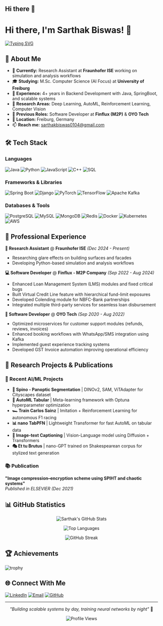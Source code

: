 ## Hi there 👋

<!--
**biswassarthak09/biswassarthak09** is a ✨ _special_ ✨ repository because its `README.md` (this file) appears on your GitHub profile.

Here are some ideas to get you started:

- 🔭 I’m currently working on ...
- 🌱 I’m currently learning ...
- 👯 I’m looking to collaborate on ...
- 🤔 I’m looking for help with ...
- 💬 Ask me about ...
- 📫 How to reach me: ...
- 😄 Pronouns: ...
- ⚡ Fun fact: ...
-->

# Hi there, I'm Sarthak Biswas! 👋

[![Typing SVG](https://readme-typing-svg.herokuapp.com?font=Fira+Code&pause=1000&color=2E9EF7&width=500&lines=Backend+Developer+%7C+4%2B+Years+Experience;AI%2FML+Researcher+%7C+University+of+Freiburg;Building+Scalable+Systems+%26+APIs;Always+Learning+New+Technologies)](https://git.io/typing-svg)

## 🚀 About Me

- 🔭 **Currently:** Research Assistant at **Fraunhofer ISE** working on simulation and analysis workflows
- 🎓 **Studying:** M.Sc. Computer Science (AI Focus) at **University of Freiburg**
- 💼 **Experience:** 4+ years in Backend Development with Java, SpringBoot, and scalable systems
- 🌱 **Research Areas:** Deep Learning, AutoML, Reinforcement Learning, Computer Vision
- 🏢 **Previous Roles:** Software Developer at **Finflux (M2P)** & **OYO Tech**
- 📍 **Location:** Freiburg, Germany
- 📫 **Reach me:** sarthakbiswas0104@gmail.com

## 🛠️ Tech Stack

### Languages
![Java](https://img.shields.io/badge/-Java-ED8B00?style=flat-square&logo=openjdk&logoColor=white)
![Python](https://img.shields.io/badge/-Python-3776AB?style=flat-square&logo=python&logoColor=white)
![JavaScript](https://img.shields.io/badge/-JavaScript-F7DF1E?style=flat-square&logo=javascript&logoColor=black)
![C++](https://img.shields.io/badge/-C++-00599C?style=flat-square&logo=c%2B%2B&logoColor=white)
![SQL](https://img.shields.io/badge/-SQL-4479A1?style=flat-square&logo=mysql&logoColor=white)

### Frameworks & Libraries
![Spring Boot](https://img.shields.io/badge/-Spring%20Boot-6DB33F?style=flat-square&logo=spring&logoColor=white)
![Django](https://img.shields.io/badge/-Django-092E20?style=flat-square&logo=django&logoColor=white)
![PyTorch](https://img.shields.io/badge/-PyTorch-EE4C2C?style=flat-square&logo=pytorch&logoColor=white)
![TensorFlow](https://img.shields.io/badge/-TensorFlow-FF6F00?style=flat-square&logo=tensorflow&logoColor=white)
![Apache Kafka](https://img.shields.io/badge/-Apache%20Kafka-000000?style=flat-square&logo=apache-kafka&logoColor=white)

### Databases & Tools
![PostgreSQL](https://img.shields.io/badge/-PostgreSQL-316192?style=flat-square&logo=postgresql&logoColor=white)
![MySQL](https://img.shields.io/badge/-MySQL-4479A1?style=flat-square&logo=mysql&logoColor=white)
![MongoDB](https://img.shields.io/badge/-MongoDB-4EA94B?style=flat-square&logo=mongodb&logoColor=white)
![Redis](https://img.shields.io/badge/-Redis-DC382D?style=flat-square&logo=redis&logoColor=white)
![Docker](https://img.shields.io/badge/-Docker-2496ED?style=flat-square&logo=docker&logoColor=white)
![Kubernetes](https://img.shields.io/badge/-Kubernetes-326CE5?style=flat-square&logo=kubernetes&logoColor=white)
![AWS](https://img.shields.io/badge/-AWS-232F3E?style=flat-square&logo=amazon-aws&logoColor=white)

## 💼 Professional Experience

**🔬 Research Assistant** @ **Fraunhofer ISE** *(Dec 2024 - Present)*
- Researching glare effects on building surfaces and facades
- Developing Python-based simulation and analysis workflows

**💻 Software Developer** @ **Finflux - M2P Company** *(Sep 2022 - Aug 2024)*
- Enhanced Loan Management System (LMS) modules and fixed critical bugs
- Built Virtual Credit Line feature with hierarchical fund-limit exposures
- Developed Colending module for NBFC-Bank partnerships
- Integrated multiple third-party services for seamless loan disbursement

**🏨 Software Developer** @ **OYO Tech** *(Sep 2020 - Aug 2022)*
- Optimized microservices for customer support modules (refunds, reviews, invoices)
- Enhanced booking workflows with WhatsApp/SMS integration using Kafka
- Implemented guest experience tracking systems
- Developed GST Invoice automation improving operational efficiency

## 🔬 Research Projects & Publications

### 🧠 Recent AI/ML Projects
- **🌆 Spino - Panoptic Segmentation** | DINOv2, SAM, ViTAdapter for Cityscapes dataset
- **🤖 AutoML Tabular** | Meta-learning framework with Optuna hyperparameter optimization  
- **🏎️ Train Carlos Sainz** | Imitation + Reinforcement Learning for autonomous F1 racing
- **📊 nano TabPFN** | Lightweight Transformer for fast AutoML on tabular data
- **📸 Image-text Captioning** | Vision-Language model using Diffusion + Transformers
- **🎭 Et tu Brutus** | nano-GPT trained on Shakespearean corpus for stylized text generation

### 📚 Publication
**"Image compression–encryption scheme using SPIHT and chaotic systems"**  
*Published in ELSEVIER (Dec 2021)*

## 📊 GitHub Statistics

<div align="center">
  
![Sarthak's GitHub Stats](https://github-readme-stats.vercel.app/api?username=biswassarthak09&show_icons=true&theme=radical&count_private=true)

![Top Languages](https://github-readme-stats.vercel.app/api/top-langs/?username=biswassarthak09&layout=compact&theme=radical)

![GitHub Streak](https://github-readme-streak-stats.herokuapp.com/?user=biswassarthak09&theme=radical)

</div>

## 🏆 Achievements

![trophy](https://github-profile-trophy.vercel.app/?username=biswassarthak09&theme=radical&row=1&column=6)

## 🌐 Connect With Me

[![LinkedIn](https://img.shields.io/badge/-LinkedIn-0077B5?style=flat-square&logo=linkedin&logoColor=white)](https://linkedin.com/in/sarthak-biswas-212707172)
[![Email](https://img.shields.io/badge/-Email-D14836?style=flat-square&logo=gmail&logoColor=white)](mailto:sarthakbiswas0104@gmail.com)
[![GitHub](https://img.shields.io/badge/-GitHub-181717?style=flat-square&logo=github&logoColor=white)](https://github.com/biswassarthak09)

---

<div align="center">

*"Building scalable systems by day, training neural networks by night"* 🚀

![Profile Views](https://komarev.com/ghpvc/?username=biswassarthak09&color=blueviolet&style=flat-square&label=Profile+Views)

</div>

